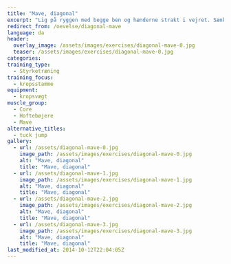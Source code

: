 ```yaml
---
title: "Mave, diagonal"
excerpt: "Lig på ryggen med begge ben og hænderne strakt i vejret. Sænk venstre ben mod jorden og venstre arm i samme retning, så arm og ben er parallelle. Højre arm føres bagover og ben ligeledes. Venstre ben og højre arm er nu diagonale. Tilbage til udgangspositionen. Gentages nu med modsatte arm og ben  "
redirect_from: /oevelse/diagonal-mave
language: da
header:
  overlay_image: /assets/images/exercises/diagonal-mave-0.jpg
  teaser: /assets/images/exercises/diagonal-mave-0.jpg
categories:
training_type: 
  - Styrketræning
training_focus: 
  - kropsstamme
equipment:
  - kropsvægt
muscle_group:
  - Core
  - Hoftebøjere
  - Mave
alternative_titles:
  - tuck jump
gallery:
  - url: /assets/diagonal-mave-0.jpg
    image_path: /assets/images/exercises/diagonal-mave-0.jpg
    alt: "Mave, diagonal"
    title: "Mave, diagonal"
  - url: /assets/diagonal-mave-1.jpg
    image_path: /assets/images/exercises/diagonal-mave-1.jpg
    alt: "Mave, diagonal"
    title: "Mave, diagonal"
  - url: /assets/diagonal-mave-2.jpg
    image_path: /assets/images/exercises/diagonal-mave-2.jpg
    alt: "Mave, diagonal"
    title: "Mave, diagonal"
  - url: /assets/diagonal-mave-3.jpg
    image_path: /assets/images/exercises/diagonal-mave-3.jpg
    alt: "Mave, diagonal"
    title: "Mave, diagonal"
last_modified_at: 2014-10-12T22:04:05Z
---
```



